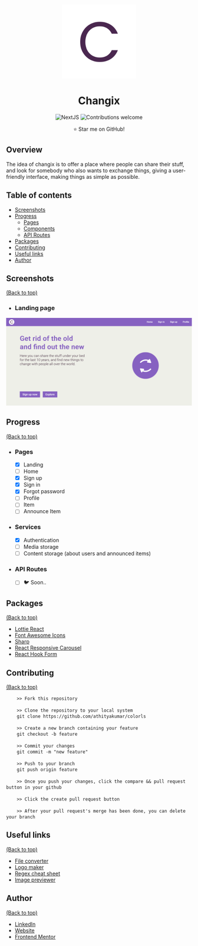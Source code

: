 <div align="center">
<img width="200" src="public/icons/logo.svg" alt="Changix"/>

# Changix

![NextJS](https://img.shields.io/badge/nextjs-v12.1.5-blue.svg)
![Contributions welcome](https://img.shields.io/badge/contributions-welcome-orange.svg)

:star: Star me on GitHub!
</div>

## Overview

The idea of changix is to offer a place where people can
share their stuff, and look for somebody who also wants to exchange things,
giving a user-friendly interface, making things as simple as possible.

## Table of contents

- [Screenshots](#screenshots)
- [Progress](#progress)
  - [Pages](#pages)
  - [Components](#components)
  - [API Routes](#api-routes)
- [Packages](#packages)
- [Contributing](#contributing)
- [Useful links](#useful-links)
- [Author](#author)

## Screenshots

[(Back to top)](#table-of-contents)

- ### Landing page
![LandingPage](public/images/landing_page.png)

## Progress

[(Back to top)](#table-of-contents)

- ### Pages
  - [x] Landing
  - [ ] Home
  - [x] Sign up
  - [x] Sign in
  - [x] Forgot password
  - [ ] Profile
  - [ ] Item
  - [ ] Announce Item

- ### Services
  - [x] Authentication
  - [ ] Media storage
  - [ ] Content storage (about users and announced items)

- ### API Routes
  - [ ] :bird: Soon..

## Packages

[(Back to top)](#table-of-contents)

- [Lottie React](https://github.com/Gamote/lottie-react)
- [Font Awesome Icons](https://fontawesome.com/docs/web/use-with/react/)
- [Sharp](https://sharp.pixelplumbing.com)
- [React Responsive Carousel](https://www.npmjs.com/package/react-responsive-carousel)
- [React Hook Form](https://react-hook-form.com)

## Contributing

[(Back to top)](#table-of-contents)

```
    >> Fork this repository

    >> Clone the repository to your local system
    git clone https://github.com/athityakumar/colorls

    >> Create a new branch containing your feature
    git checkout -b feature

    >> Commit your changes
    git commit -m "new feature"

    >> Push to your branch
    git push origin feature

    >> Once you push your changes, click the compare && pull request button in your github

    >> Click the create pull request button

    >> After your pull request's merge has been done, you can delete your branch
```

## Useful links

[(Back to top)](#table-of-contents)

- [File converter](https://cloudconvert.com)
- [Logo maker](https://howtostartanllc.com/logo-maker/)
- [Regex cheat sheet](https://cheatography.com/davechild/cheat-sheets/regular-expressions/)
- [Image previewer](https://developer.mozilla.org/en-US/docs/Web/API/FileReader/readAsDataURL)

## Author

[(Back to top)](#table-of-contents)

- [LinkedIn](https://www.linkedin.com/in/romario-negreiros-8591b6214)
- [Website](https://romario-negreiros.github.io/Romario-frontend/)
- [Frontend Mentor](https://www.frontendmentor.io/profile/Romario-Negreiros)